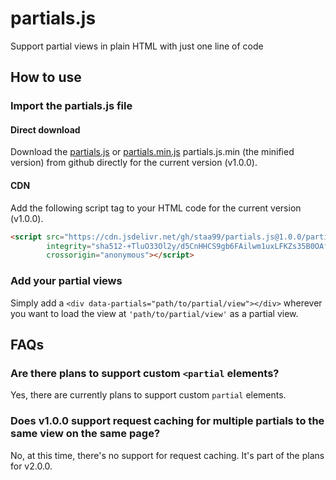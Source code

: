 # partials.js
Support partial views in plain HTML with just one line of code

## How to use
### Import the partials.js file
#### Direct download
Download the [partials.js](https://github.com/staa99/partials.js/releases/download/v1.0.0/partials.js) or [partials.min.js](https://github.com/staa99/partials.js/releases/download/v1.0.0/partials.min.js) partials.js.min (the minified version) from github directly for the current version (v1.0.0).

#### CDN
Add the following script tag to your HTML code for the current version (v1.0.0).

```html
<script src="https://cdn.jsdelivr.net/gh/staa99/partials.js@1.0.0/partials.min.js"
        integrity="sha512-+TluO33Ol2y/d5CnHHCS9gb6FAilwm1uxLFKZs35B0OAftAPMJpBUtxrIMwPfsRrN7A+pg0HR6R5fashqVuT+A=="
        crossorigin="anonymous"></script>
```

### Add your partial views
Simply add a `<div data-partials="path/to/partial/view"></div>` wherever you want to load the view at `'path/to/partial/view'` as a partial view.


## FAQs

### Are there plans to support custom `<partial` elements?
Yes, there are currently plans to support custom `partial` elements.

### Does v1.0.0 support request caching for multiple partials to the same view on the same page?
No, at this time, there's no support for request caching. It's part of the plans for v2.0.0.
